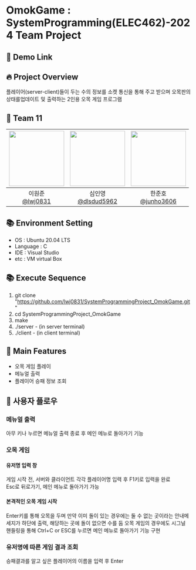 # OmokGame : SystemProgramming(ELEC462)-2024 Team Project
## 📱 Demo Link

## 🔥 Project Overview
플레이어(server-client)들이 두는 수의 정보를 소켓 통신을 통해 주고 받으며 오목판의 상태를업데이트 및 출력하는 2인용 오목 게임 프로그램
## 🥺 Team 11
|<img src="https://avatars.githubusercontent.com/u/86557146?v=4" width="150" height="150"/>|<img src="https://avatars.githubusercontent.com/u/71973291?v=4" width="150" height="150"/>|<img src="https://avatars.githubusercontent.com/u/151692917?v=4" width="150" height="150"/>|
|:-:|:-:|:-:|
|이원준<br/>[@lwj0831](https://github.com/lwj0831)|심인영<br/>[@dlsdud5962](https://github.com/dlsdud5962)|한준호<br/>[@junho3606](https://github.com/junho3606)| 
## 📚 Environment Setting
* OS : Ubuntu 20.04 LTS
* Language : C
* IDE : Visual Studio
* etc : VM virtual Box
## 📚 Execute Sequence
1. git clone "https://github.com/lwj0831/SystemProgrammingProject_OmokGame.git"
2. cd SystemProgrammingProject_OmokGame
3. make
4. ./server - (in server terminal)
5. ./client - (in client terminal)
## 🔎 Main Features
* 오목 게임 플레이
* 메뉴얼 출력
* 플레이어 승패 정보 조회
## 🤔 사용자 플로우

### 메뉴얼 출력
아무 키나 누르면 메뉴얼 출력 종료 후 메인 메뉴로 돌아가기 기능

### 오목 게임

#### 유저명 입력 창
게임 시작 전, 서버와 클라이언트 각각 플레이어명 입력 후 F1키로 입력을 완료  
Esc로 뒤로가기, 메인 메뉴로 돌아가기 가능

#### 본격적인 오목 게임 시작
Enter키를 통해 오목을 두며 만약 이미 돌이 있는 경우에는 둘 수 없는 곳이라는 안내메세지가 하단에 출력, 해당하는 곳에 돌이 없으면 수를 둠
오목 게임의 경우에도 시그널 핸들링을 통해 Ctrl+C or ESC를 누르면 메인 메뉴로 돌아가기 기능 구현

### 유저명에 따른 게임 결과 조회
승패결과를 알고 싶은 플레이어의 이름을 입력 후 Enter



